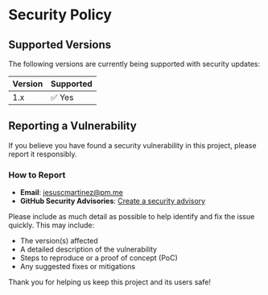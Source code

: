 # Security Policy

## Supported Versions

The following versions are currently being supported with security updates:

| Version | Supported          |
| ------- | ------------------ |
| 1.x     | ✅ Yes             |

## Reporting a Vulnerability

If you believe you have found a security vulnerability in this project, please report it responsibly.

### How to Report

- **Email**: [jesuscmartinez@pm.me](mailto:jesuscmartinez@pm.me)
- **GitHub Security Advisories**: [Create a security advisory](https://github.com/jesuscmartinez/lets-threat-model-github-action/security/advisories)

Please include as much detail as possible to help identify and fix the issue quickly. This may include:

- The version(s) affected
- A detailed description of the vulnerability
- Steps to reproduce or a proof of concept (PoC)
- Any suggested fixes or mitigations

Thank you for helping us keep this project and its users safe!

